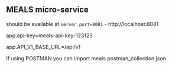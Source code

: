## MEALS micro-service

should be available at `server.port=8081` - http://localhost:8081

app.api-key=meals-api-key-123123

app.API_V1_BASE_URL=/api/v1

If using POSTMAN you can import meals.postman_collection.json
